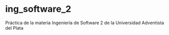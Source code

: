 # ing_software_2
Práctica de la materia Ingeniería de Software 2 de la Universidad Adventista del Plata

